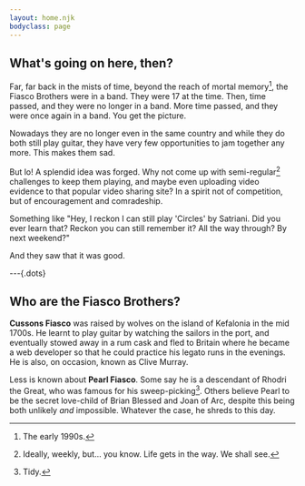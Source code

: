 ```yaml
---
layout: home.njk
bodyclass: page
---
```


<section class="about">

## What's going on here, then?

Far, far back in the mists of time, beyond the reach of mortal memory[^nineties], the Fiasco Brothers were in a band. They were 17 at the time. Then, time passed, and they were no longer in a band. More time passed, and they were once again in a band. You get the picture.

Nowadays they are no longer even in the same country and while they do both still play guitar, they have very few opportunities to jam together any more. This makes them sad.

But lo! A splendid idea was forged. Why not come up with semi-regular[^weekly] challenges to keep them playing, and maybe even uploading video evidence to that popular video sharing site? In a spirit not of competition, but of encouragement and comradeship.

Something like "Hey, I reckon I can still play 'Circles' by Satriani. Did you ever learn that? Reckon you can still remember it? All the way through? By next weekend?"

And they saw that it was good.

---{.dots}

## Who are the Fiasco Brothers?

**Cussons Fiasco** was raised by wolves on the island of Kefalonia in the mid 1700s. He learnt to play guitar by watching the sailors in the port, and eventually stowed away in a rum cask and fled to Britain where he became a web developer so that he could practice his legato runs in the evenings. He is also, on occasion, known as Clive Murray.

Less is known about **Pearl Fiasco**. Some say he is a descendant of Rhodri the Great, who was famous for his sweep-picking[^tidy]. Others believe Pearl to be the secret love-child of Brian Blessed and Joan of Arc, despite this being both unlikely *and* impossible. Whatever the case, he shreds to this day.

</section>

[^nineties]: The early 1990s.
[^weekly]: Ideally, weekly, but... you know. Life gets in the way. We shall see.
[^tidy]: Tidy.
